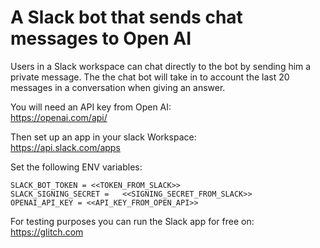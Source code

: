 # A Slack bot that sends chat messages to Open AI

Users in a Slack workspace can chat directly to the bot by sending him a private message. The the chat bot will take in to account the last 20 messages in a conversation when giving an answer.
 
You will need an API key from Open AI:  
https://openai.com/api/

Then set up an app in your slack Workspace:  
https://api.slack.com/apps  

Set the following ENV variables:  

```
SLACK_BOT_TOKEN = <<TOKEN_FROM_SLACK>>
SLACK_SIGNING_SECRET =   <<SIGNING_SECRET_FROM_SLACK>>  
OPENAI_API_KEY = <<API_KEY_FROM_OPEN_API>>  
```

For testing purposes you can run the Slack app for free on:  
https://glitch.com
